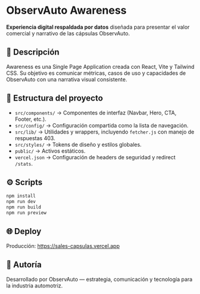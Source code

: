 # ObservAuto Awareness

**Experiencia digital respaldada por datos** diseñada para presentar el valor comercial y narrativo de las cápsulas ObservAuto.

## 🚀 Descripción
Awareness es una Single Page Application creada con React, Vite y Tailwind CSS. Su objetivo es comunicar métricas, casos de uso y capacidades de ObservAuto con una narrativa visual consistente.

## 🧩 Estructura del proyecto
- `src/components/` → Componentes de interfaz (Navbar, Hero, CTA, Footer, etc.).
- `src/config/` → Configuración compartida como la lista de navegación.
- `src/lib/` → Utilidades y wrappers, incluyendo `fetcher.js` con manejo de respuestas 403.
- `src/styles/` → Tokens de diseño y estilos globales.
- `public/` → Activos estáticos.
- `vercel.json` → Configuración de headers de seguridad y redirect `/stats`.

## ⚙️ Scripts
```bash
npm install
npm run dev
npm run build
npm run preview
```

## 🌐 Deploy
Producción: https://sales-capsulas.vercel.app

## 👤 Autoría
Desarrollado por ObservAuto — estrategia, comunicación y tecnología para la industria automotriz.
